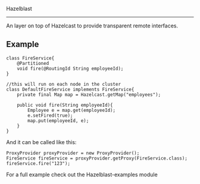 Hazelblast

-------------------------

An layer on top of Hazelcast to provide transparent remote interfaces.

Example
-------------------------


    class FireService{
        @Partitioned
        void fire(@RoutingId String employeeId);
    }

    //this will run on each node in the cluster
    class DefaultFireService implements FireService{
        private final Map map = Hazelcast.getMap("employees");

        public void fire(String employeeId){
            Employee e = map.get(employeeId);
            e.setFired(true);
            map.put(employeeId, e);
        }
    }


And it can be called like this:

    ProxyProvider proxyProvider = new ProxyProvider();
    FireService fireService = proxyProvider.getProxy(FireService.class);
    fireService.fire("123");

For a full example check out the Hazelblast-examples module
